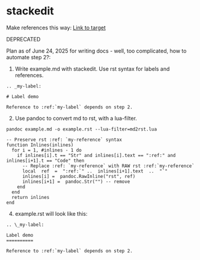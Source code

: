 # stackedit

Make references this way:
<a name="my-target"></a>
[Link to target](README.md#my-target)

DEPRECATED

Plan as of June 24, 2025 for writing docs - well, too complicated, how to automate step 2?:

1. Write example.md with stackedit. Use rst syntax for labels and references.
```
.. _my-label:

# Label demo

Reference to :ref:`my-label` depends on step 2.
```

2. Use pandoc to convert md to rst, with a lua-filter.

`pandoc example.md -o example.rst --lua-filter=md2rst.lua`
```
-- Preserve rst :ref: `my-reference` syntax
function Inlines(inlines)
  for i = 1, #inlines - 1 do
    if inlines[i].t == "Str" and inlines[i].text == ":ref:" and inlines[i+1].t == "Code" then
      -- Replace :ref: `my-reference` with RAW rst :ref:`my-reference`
      local  ref  =  ":ref:`" ..  inlines[i+1].text  ..  "`"
      inlines[i] =  pandoc.RawInline("rst", ref)
      inlines[i+1] =  pandoc.Str("") -- remove
    end
  end
  return inlines
end
```
4. example.rst will look like this:

```
.. \_my-label:

Label demo
==========

Reference to :ref:`my-label` depends on step 2.
```

<!--stackedit_data:
eyJoaXN0b3J5IjpbMjI5MDE4MTA0LDUzNDE2ODIyOF19
-->
